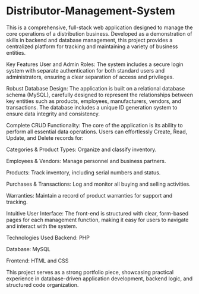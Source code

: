 # Distributor-Management-System
This is a comprehensive, full-stack web application designed to manage the core operations of a distribution business. Developed as a demonstration of skills in backend and database management, this project provides a centralized platform for tracking and maintaining a variety of business entities.

Key Features
User and Admin Roles: The system includes a secure login system with separate authentication for both standard users and administrators, ensuring a clear separation of access and privileges.

Robust Database Design: The application is built on a relational database schema (MySQL), carefully designed to represent the relationships between key entities such as products, employees, manufacturers, vendors, and transactions. The database includes a unique ID generation system to ensure data integrity and consistency.

Complete CRUD Functionality: The core of the application is its ability to perform all essential data operations. Users can effortlessly Create, Read, Update, and Delete records for:

Categories & Product Types: Organize and classify inventory.

Employees & Vendors: Manage personnel and business partners.

Products: Track inventory, including serial numbers and status.

Purchases & Transactions: Log and monitor all buying and selling activities.

Warranties: Maintain a record of product warranties for support and tracking.

Intuitive User Interface: The front-end is structured with clear, form-based pages for each management function, making it easy for users to navigate and interact with the system.

Technologies Used
Backend: PHP

Database: MySQL

Frontend: HTML and CSS

This project serves as a strong portfolio piece, showcasing practical experience in database-driven application development, backend logic, and structured code organization.




